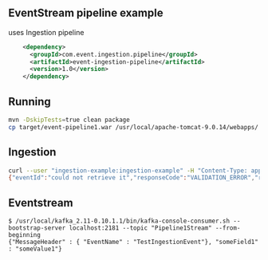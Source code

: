 EventStream pipeline example
--

uses Ingestion pipeline

```xml
    <dependency>
      <groupId>com.event.ingestion.pipeline</groupId>
      <artifactId>event-ingestion-pipeline</artifactId>
      <version>1.0</version>
    </dependency>
```

Running
------

```bash
mvn -DskipTests=true clean package
cp target/event-pipeline1.war /usr/local/apache-tomcat-9.0.14/webapps/
```

Ingestion
---------

```bash
curl --user "ingestion-example:ingestion-example" -H "Content-Type: application/json" -X POST -d '{"eventType" : "TestIngestionEvent", "eventUuid": "1", "requiredField1" : "someValue1"}' localhost:8080/event-pipeline1/ingest
{"eventId":"could not retrieve it","responseCode":"VALIDATION_ERROR","responseMessage":"error getting EventId"}
```


Eventstream
-----------

```
$ /usr/local/kafka_2.11-0.10.1.1/bin/kafka-console-consumer.sh --bootstrap-server localhost:2181 --topic "Pipeline1Stream" --from-beginning
{"MessageHeader" : { "EventName" : "TestIngestionEvent"}, "someField1" : "someValue1"}
```
